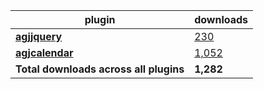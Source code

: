 plugin|downloads
------|----------
[**agjjquery**](https://www.npmjs.com/package/agjjquery)|[230](https://www.npmjs.com/package/agjjquery)
[**agjcalendar**](https://www.npmjs.com/package/agjcalendar)|[1,052](https://www.npmjs.com/package/agjcalendar)
**Total downloads across all plugins**|**1,282**
